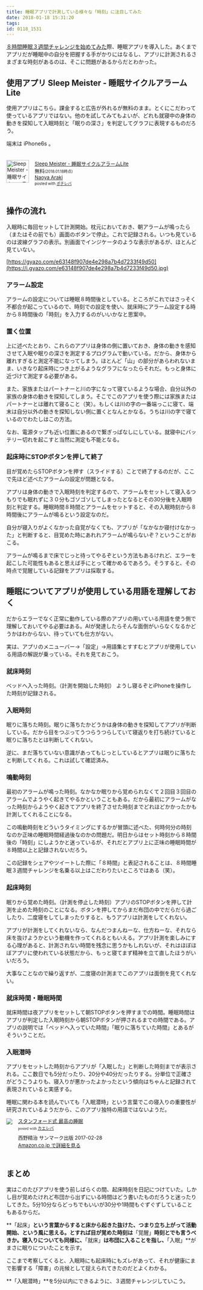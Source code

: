 ```yaml
---
title: 睡眠アプリで計測している様々な「時刻」に注目してみた
date: 2018-01-18 15:31:20
tags:
id: 0118_1531
---
```

[８時間睡眠３週間チャレンジを始めてみた](http://ogasawara.me/51/)際、睡眠アプリを導入した。あくまでアプリだが睡眠中の自分を把握する手がかりにはなるし、アプリに計測されるさまざまな時刻があるのは、そこに問題があるからだとわかった。<!--more-->

## 使用アプリ Sleep Meister - 睡眠サイクルアラームLite

使用アプリはこちら。課金すると広告が外れるが無料のまま。とくにこだわって使っているアプリではない。他のを試してみてもよいが、どれも就寝中の身体の動きを探知して入眠時刻と「眠りの深さ」を判定してグラフに表現するものだろう。

端末は iPhone6s 。

<p></p>
<div class="pochireba" style="text-align:left;font-size:small;padding:20px 0;/zoom: 1;overflow: hidden;"><a href="https://itunes.apple.com/jp/app/sleep-meister-%E7%9D%A1%E7%9C%A0%E3%82%B5%E3%82%A4%E3%82%AF%E3%83%AB%E3%82%A2%E3%83%A9%E3%83%BC%E3%83%A0lite/id599456380?mt=8&uo=4&at=1000l17659" target="_blank" ><img src="http://is3.mzstatic.com/image/thumb/Purple128/v4/e0/36/b6/e036b604-fae9-f7a4-28cf-450c4400c032/source/60x60bb.jpg" alt="Sleep Meister - 睡眠サイクルアラームLite" width="60" height="60" style="float:left;margin:0 15px 0 0;width:60px;height:60px;" class="pochi_img" ></a><div class="pochi_info" style="text-align:left;/zoom: 1;overflow: hidden;"><div class="pochi_name"><a href="https://itunes.apple.com/jp/app/sleep-meister-%E7%9D%A1%E7%9C%A0%E3%82%B5%E3%82%A4%E3%82%AF%E3%83%AB%E3%82%A2%E3%83%A9%E3%83%BC%E3%83%A0lite/id599456380?mt=8&uo=4&at=1000l17659" target="_blank" >Sleep Meister - 睡眠サイクルアラームLite</a></div><div class="pochi_price" style="display:inline;">無料</div><div class="pochi_time" style="font-size:x-small;display:inline;">(2018.01.18時点)</div><div class="pochi_seller"><a href="https://itunes.apple.com/jp/developer/naoya-araki/id435849505?uo=4&at=1000l17659" target="_blank" >Naoya Araki</a></div><div class="pochi_post" style="font-size:x-small;">posted with <a href="http://pochireba.com" rel="nofollow" target="_blank">ポチレバ</a></div></div><div class="pochireba-footer" style="clear: left"></div></div>

## 操作の流れ

入眠時に毎回セットして計測開始。枕元においておき、朝アラームが鳴ったら（またはその前でも）画面のボタンで停止。これで記録される。いつも見ているのは波線グラフの表示。別画面でインジケータのような表示があるが、ほとんど見ていない。

[https://gyazo.com/e63148f907de4e298a7b4d7233f49d50](https://i.gyazo.com/e63148f907de4e298a7b4d7233f49d50.jpg)

### アラーム設定
アラームの設定については睡眠８時間後としている。ところがこれではさっそく不都合が起こっているので、時刻での設定を使い、就床時にアラーム設定する時から８時間後の「時刻」を入力するのがいいかなと思案中。

### 置く位置
上に述べたとおり、これらのアプリは身体の側に置いておき、身体の動きを感知させて入眠や眠りの深さを測定するプログラムで動いている。だから、身体から離れすぎると測定不能になってしまう。ほとんど「山」の部分があらわれないまま、いきなり起床時につき上がるようなグラフになったらそれだ。もっと身体に近づけて測定する必要がある。

また、家族またはパートナーと川の字になって寝ているような場合、自分以外の家族の身体の動きを探知してしまう。そこでこのアプリを使う際には家族またはパートナーとは離れて寝ること（笑）。もしくは川の字の一番端っこに寝て、端末は自分以外の動きを探知しない側に置くとなんとかなる。うちは川の字で寝ているのでわたしはこの方法。

なお、電源タップも近い位置にあるので繋ぎっぱなしにしている。就寝中にバッテリー切れを起こすと当然に測定も不能となる。

### 起床時にSTOPボタンを押して終了
目が覚めたらSTOPボタンを押す（スライドする）ことで終了するのだが、ここで先ほど述べたアラームの設定が問題となる。

アプリは身体の動きで入眠時刻を判定するので、アラームをセットして寝入るつもりでも眠れずに３０分もゴソゴソしてしまったとなるとその30分後を入眠時刻と判定する。睡眠時間８時間とアラームをセットすると、その入眠時刻から８時間後にアラームが鳴るという設定なのだ。

自分が寝入りがよくなかった自覚がなくても、アプリが「なかなか寝付けなかった」と判断すると、目覚めた時にあれれアラームが鳴らないぞ？ということがおこる。

アラームが鳴るまで床でじっと待ってやるぞという方法もあるけれど、エラーを起こした可能性もあると思えば手にとって確かめるであろう。そうすると、その時点で覚醒している記録をアプリは採取する。

## 睡眠についてアプリが使用している用語を理解しておく

だからエラーでなく正常に動作している際のアプリの用いている用語を使う側で理解しておいてやる必要はある。AIが発達したらそんな面倒がいらなくなるかどうかはわからない、待っていても仕方がない。

実は、アプリのメニューバー→「設定」→用語集とすすむとアプリが使用している用語の解説が乗っている。それを見ておこう。

### 就床時刻
ベッドへ入った時刻。（計測を開始した時刻） ようし寝るぞとiPhoneを操作した時刻が記録される。

### 入眠時刻
眠りに落ちた時刻。眠りに落ちたかどうかは身体の動きを探知してアプリが判断している。だから目をつぶってうつらうつらしていて寝返りを打ち続けていると眠りに落ちたとは判断してくれない。

逆に、まだ落ちていない意識があってもじっとしているとアプリは眠りに落ちたと判断してくれる。これは試して確認済み。

### 鳴動時刻
最初のアラームが鳴った時刻。なかなか眠りから覚められなくて２回目３回目のアラームでようやく起きてやるかということもある。だから最初にアラームがなった時刻からようやく起きてアプリを終了させた時刻までどれほどかかったかも計測してくれることになる。

この鳴動時刻をどういうタイミングにするかが冒頭に述べた、何時何分の時刻なのか正味の睡眠時間経過後なのかの問題だ。明日からはセット時刻から８時間後の「時刻」にしようかと迷っているが、それだとアプリ上に正味の睡眠時間が８時間以上と記録されないだろう。

この記録をシェアやツイートした際に「８時間」と表記されることは、８時間睡眠３週間チャレンジを名乗る以上はこだわりたいところではある（笑）。

### 起床時刻
眠りから覚めた時刻。（計測を停止した時刻）アプリのSTOPボタンを押して計測を止めた時刻のことになる。ボタンを押してからまだ布団の中でだらだら過ごしたり、二度寝をしてしまったりすると、もうアプリは計測をしてくれない。

アプリが計測をしてくれないなら、なんだつまんねーな、仕方ねーな、それなら床を抜けようかという動機を作ってくれるともいえる。アプリ計測を楽しみにする心理があると、計測されない時間を残念に思うかもしれないが、それはほぼほぼアプリに使われている状態だから、もっと寝てまず精神を立て直したほうがいいだろう。

大事なことなので繰り返すが、二度寝の計測までこのアプリは面倒を見てくれない。

### 就床時間・睡眠時間
就床時間は夜アプリをセットして朝STOPボタンを押すまでの時間。睡眠時間はアプリが判定した入眠時刻から朝STOPボタンが押されるまでの時間である。アプリの説明では「ベッドへ入っていた時間」「眠りに落ちていた時間」とあるがそういうことだ。

### 入眠潜時
アプリをセットした時刻からアプリが「入眠した」と判断した時刻までが表示される。ここ数日でも5分だったり、20分や40分だったりする。分単位で正確さがどうこうよりも、寝入りが悪かったよかったという傾向はちゃんと記録されて表現されていると実感する。

睡眠に関わる本を読んでいても「入眠潜時」という言葉でこの寝入りの重要性が研究されているようだから、このアプリ独特の用語ではないようだ。

<p></p>
<div class="kaerebalink-box" style="text-align:left;padding-bottom:20px;font-size:small;/zoom: 1;overflow: hidden;"><div class="kaerebalink-image" style="float:left;margin:0 15px 10px 0;"><a href="http://www.amazon.co.jp/exec/obidos/ASIN/4763136011/ujina-22/" target="_blank" ><img src="https://images-fe.ssl-images-amazon.com/images/I/51CgOdfGFiL._SL160_.jpg" style="border: none;" /></a></div><div class="kaerebalink-info" style="line-height:120%;/zoom: 1;overflow: hidden;"><div class="kaerebalink-name" style="margin-bottom:10px;line-height:120%"><a href="http://www.amazon.co.jp/exec/obidos/ASIN/4763136011/ujina-22/" target="_blank" >スタンフォード式 最高の睡眠</a><div class="kaerebalink-powered-date" style="font-size:8pt;margin-top:5px;font-family:verdana;line-height:120%">posted with <a href="http://kaereba.com" rel="nofollow" target="_blank">カエレバ</a></div></div><div class="kaerebalink-detail" style="margin-bottom:5px;">西野精治 サンマーク出版 2017-02-28    </div><div class="kaerebalink-link" style="margin-top: 5px"><a href="http://www.amazon.co.jp/exec/obidos/ASIN/4763136011/ujina-22/" rel="nofollow" target="_blank">Amazon.co.jp で詳細を見る</a></div></div><div class="booklink-footer" style="clear: left"></div></div>

## まとめ
実はこのたびアプリを使う前しばらくの間、起床時刻を日記につけていた。しかし目が覚めたけれど布団から出ずにいる時間はどう書いたものだろうと迷ったりしてきた。5分10分ならどっちでもいいが30分や1時間もぐずぐずしていることもあるからだ。

**「起床」**という言葉からすると床から起きた抜けた、つまり立ち上がって活動開始、という風に思える。とすれば目が覚めた時刻は**「覚醒」**時刻とでも言うべきか。寝入りについても同様に、**「就床」**は布団に入ることを指し、**「入眠」**がまさに眠りについたことを示す。

ここまで考察してくると、入眠時にも起床時にもズレがあって、それが健康にまで影響する「障害」の兆候として捉えられてきたのだとよくわかる。

**「入眠潜時」**を5分以内にできるように、３週間チャレンジしていこう。
